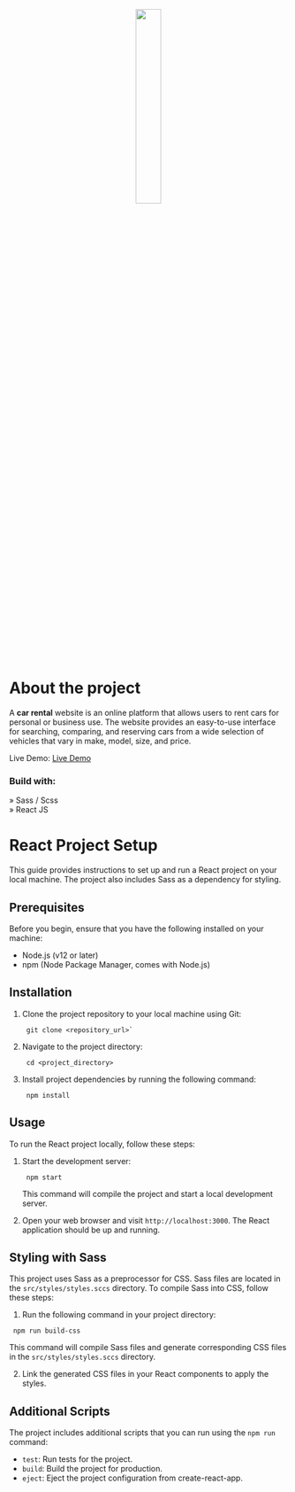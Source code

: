 <div align='center'><img style="width:30%" src='https://user-images.githubusercontent.com/105128267/218077760-5694a4ac-4e37-4de7-b31f-268ccd27400a.png'/></div>

# About the project

  <p>A <b>car rental</b> website is an online platform that allows users to rent cars for personal or business use. The website provides an easy-to-use interface for searching, comparing, and reserving cars from a wide selection of vehicles that vary in make, model, size, and price.</p>

Live Demo: <a href='https://swastika542.github.io/car-rentals-react/'>Live Demo </a>

<h3>Build with:</h3>

» Sass / Scss <br>
» React JS



# React Project Setup

This guide provides instructions to set up and run a React project on your local machine. The project also includes Sass as a dependency for styling.

## Prerequisites

Before you begin, ensure that you have the following installed on your machine:

-   Node.js (v12 or later)
-   npm (Node Package Manager, comes with Node.js)

## Installation

1.  Clone the project repository to your local machine using Git:
    ```
     git clone <repository_url>` 
    ```
2.  Navigate to the project directory:
    
    ```
     cd <project_directory>
    ``` 
    
3.  Install project dependencies by running the following command:
    
    ``` 
     npm install
    ```  
    

## Usage

To run the React project locally, follow these steps:

1.  Start the development server:

    ``` 
     npm start 
    ``` 
    This command will compile the project and start a local development server.
    
2.  Open your web browser and visit `http://localhost:3000`. The React application should be up and running.
    

## Styling with Sass

This project uses Sass as a preprocessor for CSS. Sass files are located in the `src/styles/styles.sccs` directory. To compile Sass into CSS, follow these steps:

1.  Run the following command in your project directory:
    
```
 npm run build-css
``` 


This command will compile Sass files and generate corresponding CSS files in the `src/styles/styles.sccs` directory.
    
2.  Link the generated CSS files in your React components to apply the styles.
    

## Additional Scripts

The project includes additional scripts that you can run using the `npm run` command:

-   `test`: Run tests for the project.
-   `build`: Build the project for production.
-   `eject`: Eject the project configuration from create-react-app.

